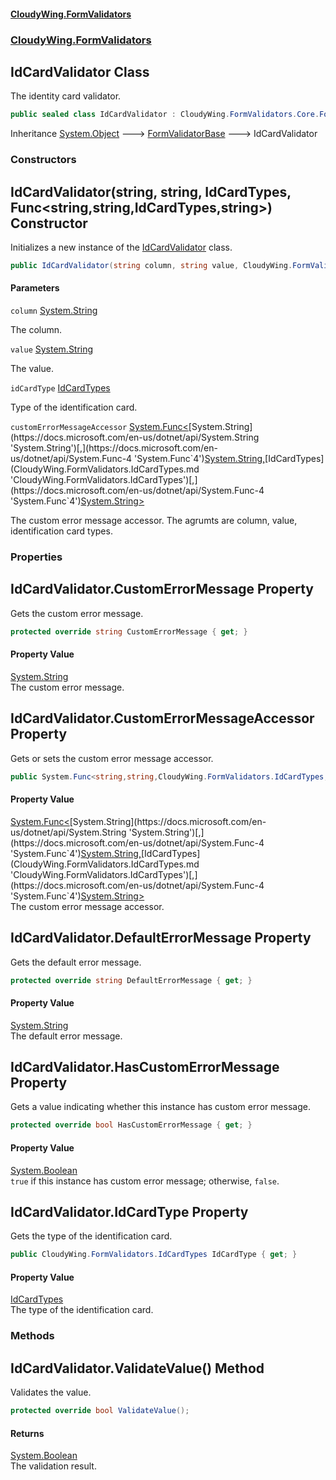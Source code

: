 #### [CloudyWing.FormValidators](index.md 'index')
### [CloudyWing.FormValidators](CloudyWing.FormValidators.md 'CloudyWing.FormValidators')

## IdCardValidator Class

The identity card validator.

```csharp
public sealed class IdCardValidator : CloudyWing.FormValidators.Core.FormValidatorBase
```

Inheritance [System.Object](https://docs.microsoft.com/en-us/dotnet/api/System.Object 'System.Object') &#129106; [FormValidatorBase](CloudyWing.FormValidators.Core.FormValidatorBase.md 'CloudyWing.FormValidators.Core.FormValidatorBase') &#129106; IdCardValidator
### Constructors

<a name='CloudyWing.FormValidators.IdCardValidator.IdCardValidator(string,string,CloudyWing.FormValidators.IdCardTypes,System.Func_string,string,CloudyWing.FormValidators.IdCardTypes,string_)'></a>

## IdCardValidator(string, string, IdCardTypes, Func<string,string,IdCardTypes,string>) Constructor

Initializes a new instance of the [IdCardValidator](CloudyWing.FormValidators.IdCardValidator.md 'CloudyWing.FormValidators.IdCardValidator') class.

```csharp
public IdCardValidator(string column, string value, CloudyWing.FormValidators.IdCardTypes idCardType=CloudyWing.FormValidators.IdCardTypes.All, System.Func<string,string,CloudyWing.FormValidators.IdCardTypes,string> customErrorMessageAccessor=null);
```
#### Parameters

<a name='CloudyWing.FormValidators.IdCardValidator.IdCardValidator(string,string,CloudyWing.FormValidators.IdCardTypes,System.Func_string,string,CloudyWing.FormValidators.IdCardTypes,string_).column'></a>

`column` [System.String](https://docs.microsoft.com/en-us/dotnet/api/System.String 'System.String')

The column.

<a name='CloudyWing.FormValidators.IdCardValidator.IdCardValidator(string,string,CloudyWing.FormValidators.IdCardTypes,System.Func_string,string,CloudyWing.FormValidators.IdCardTypes,string_).value'></a>

`value` [System.String](https://docs.microsoft.com/en-us/dotnet/api/System.String 'System.String')

The value.

<a name='CloudyWing.FormValidators.IdCardValidator.IdCardValidator(string,string,CloudyWing.FormValidators.IdCardTypes,System.Func_string,string,CloudyWing.FormValidators.IdCardTypes,string_).idCardType'></a>

`idCardType` [IdCardTypes](CloudyWing.FormValidators.IdCardTypes.md 'CloudyWing.FormValidators.IdCardTypes')

Type of the identification card.

<a name='CloudyWing.FormValidators.IdCardValidator.IdCardValidator(string,string,CloudyWing.FormValidators.IdCardTypes,System.Func_string,string,CloudyWing.FormValidators.IdCardTypes,string_).customErrorMessageAccessor'></a>

`customErrorMessageAccessor` [System.Func&lt;](https://docs.microsoft.com/en-us/dotnet/api/System.Func-4 'System.Func`4')[System.String](https://docs.microsoft.com/en-us/dotnet/api/System.String 'System.String')[,](https://docs.microsoft.com/en-us/dotnet/api/System.Func-4 'System.Func`4')[System.String](https://docs.microsoft.com/en-us/dotnet/api/System.String 'System.String')[,](https://docs.microsoft.com/en-us/dotnet/api/System.Func-4 'System.Func`4')[IdCardTypes](CloudyWing.FormValidators.IdCardTypes.md 'CloudyWing.FormValidators.IdCardTypes')[,](https://docs.microsoft.com/en-us/dotnet/api/System.Func-4 'System.Func`4')[System.String](https://docs.microsoft.com/en-us/dotnet/api/System.String 'System.String')[&gt;](https://docs.microsoft.com/en-us/dotnet/api/System.Func-4 'System.Func`4')

The custom error message accessor. The agrumts are column, value, identification card types.
### Properties

<a name='CloudyWing.FormValidators.IdCardValidator.CustomErrorMessage'></a>

## IdCardValidator.CustomErrorMessage Property

Gets the custom error message.

```csharp
protected override string CustomErrorMessage { get; }
```

#### Property Value
[System.String](https://docs.microsoft.com/en-us/dotnet/api/System.String 'System.String')  
The custom error message.

<a name='CloudyWing.FormValidators.IdCardValidator.CustomErrorMessageAccessor'></a>

## IdCardValidator.CustomErrorMessageAccessor Property

Gets or sets the custom error message accessor.

```csharp
public System.Func<string,string,CloudyWing.FormValidators.IdCardTypes,string> CustomErrorMessageAccessor { get; }
```

#### Property Value
[System.Func&lt;](https://docs.microsoft.com/en-us/dotnet/api/System.Func-4 'System.Func`4')[System.String](https://docs.microsoft.com/en-us/dotnet/api/System.String 'System.String')[,](https://docs.microsoft.com/en-us/dotnet/api/System.Func-4 'System.Func`4')[System.String](https://docs.microsoft.com/en-us/dotnet/api/System.String 'System.String')[,](https://docs.microsoft.com/en-us/dotnet/api/System.Func-4 'System.Func`4')[IdCardTypes](CloudyWing.FormValidators.IdCardTypes.md 'CloudyWing.FormValidators.IdCardTypes')[,](https://docs.microsoft.com/en-us/dotnet/api/System.Func-4 'System.Func`4')[System.String](https://docs.microsoft.com/en-us/dotnet/api/System.String 'System.String')[&gt;](https://docs.microsoft.com/en-us/dotnet/api/System.Func-4 'System.Func`4')  
The custom error message accessor.

<a name='CloudyWing.FormValidators.IdCardValidator.DefaultErrorMessage'></a>

## IdCardValidator.DefaultErrorMessage Property

Gets the default error message.

```csharp
protected override string DefaultErrorMessage { get; }
```

#### Property Value
[System.String](https://docs.microsoft.com/en-us/dotnet/api/System.String 'System.String')  
The default error message.

<a name='CloudyWing.FormValidators.IdCardValidator.HasCustomErrorMessage'></a>

## IdCardValidator.HasCustomErrorMessage Property

Gets a value indicating whether this instance has custom error message.

```csharp
protected override bool HasCustomErrorMessage { get; }
```

#### Property Value
[System.Boolean](https://docs.microsoft.com/en-us/dotnet/api/System.Boolean 'System.Boolean')  
`true` if this instance has custom error message; otherwise, `false`.

<a name='CloudyWing.FormValidators.IdCardValidator.IdCardType'></a>

## IdCardValidator.IdCardType Property

Gets the type of the identification card.

```csharp
public CloudyWing.FormValidators.IdCardTypes IdCardType { get; }
```

#### Property Value
[IdCardTypes](CloudyWing.FormValidators.IdCardTypes.md 'CloudyWing.FormValidators.IdCardTypes')  
The type of the identification card.
### Methods

<a name='CloudyWing.FormValidators.IdCardValidator.ValidateValue()'></a>

## IdCardValidator.ValidateValue() Method

Validates the value.

```csharp
protected override bool ValidateValue();
```

#### Returns
[System.Boolean](https://docs.microsoft.com/en-us/dotnet/api/System.Boolean 'System.Boolean')  
The validation result.